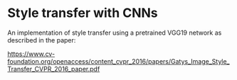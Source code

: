 # Style transfer with CNNs

An implementation of style transfer using a pretrained VGG19 network as described in the paper:

https://www.cv-foundation.org/openaccess/content_cvpr_2016/papers/Gatys_Image_Style_Transfer_CVPR_2016_paper.pdf
